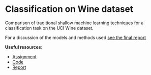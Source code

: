 # Classification on Wine dataset

Comparison of traditional shallow machine learning techniques for a classification task on the UCI Wine dataset.

For a discussion of the models and methods used [see the final report]()

**Useful resources**:

- [Assignment]()
- [Code]()
- [Report]()
